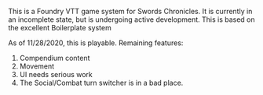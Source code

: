 This is a Foundry VTT game system for Swords Chronicles. It is currently in an incomplete state, but is undergoing active development. 
This is based on the excellent Boilerplate system

As of 11/28/2020, this is playable. Remaining features:
1. Compendium content
2. Movement
3. UI needs serious work
4. The Social/Combat turn switcher is in a bad place. 
